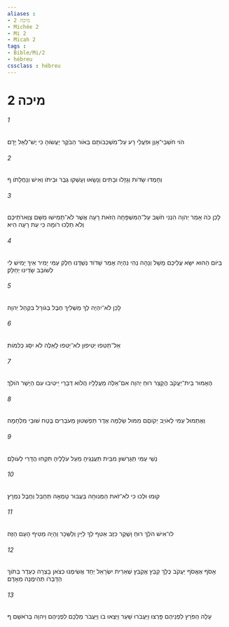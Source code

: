 ```yaml
---
aliases : 
- מיכה 2
- Michée 2
- Mi 2
- Micah 2
tags : 
- Bible/Mi/2
- hébreu
cssclass : hébreu
---
```


# מיכה 2

###### 1
הֹוי חֹשְׁבֵי־אָוֶן וּפֹעֲלֵי רָע עַל־מִשְׁכְּבֹותָם בְּאֹור הַבֹּקֶר יַעֲשׂוּהָ כִּי יֶשׁ־לְאֵל יָדָם׃
###### 2
וְחָמְדוּ שָׂדֹות וְגָזָלוּ וּבָתִּים וְנָשָׂאוּ וְעָשְׁקוּ גֶּבֶר וּבֵיתֹו וְאִישׁ וְנַחֲלָתֹו׃ ף
###### 3
לָכֵן כֹּה אָמַר יְהוָה הִנְנִי חֹשֵׁב עַל־הַמִּשְׁפָּחָה הַזֹּאת רָעָה אֲשֶׁר לֹא־תָמִישׁוּ מִשָּׁם צַוְּארֹתֵיכֶם וְלֹא תֵלְכוּ רֹומָה כִּי עֵת רָעָה הִיא׃
###### 4
בַּיֹּום הַהוּא יִשָּׂא עֲלֵיכֶם מָשָׁל וְנָהָה נְהִי נִהְיָה אָמַר שָׁדֹוד נְשַׁדֻּנוּ חֵלֶק עַמִּי יָמִיר אֵיךְ יָמִישׁ לִי לְשֹׁובֵב שָׂדֵינוּ יְחַלֵּק׃
###### 5
לָכֵן לֹא־יִהְיֶה לְךָ מַשְׁלִיךְ חֶבֶל בְּגֹורָל בִּקְהַל יְהוָה׃
###### 6
אַל־תַּטִּפוּ יַטִּיפוּן לֹא־יַטִּפוּ לָאֵלֶּה לֹא יִסַּג כְּלִמֹּות׃
###### 7
הֶאָמוּר בֵּית־יַעֲקֹב הֲקָצַר רוּחַ יְהוָה אִם־אֵלֶּה מַעֲלָלָיו הֲלֹוא דְבָרַי יֵיטִיבוּ עִם הַיָּשָׁר הֹולֵךְ׃
###### 8
וְאֶתְמוּל עַמִּי לְאֹויֵב יְקֹוםֵם מִמּוּל שַׂלְמָה אֶדֶר תַּפְשִׁטוּן מֵעֹבְרִים בֶּטַח שׁוּבֵי מִלְחָמָה׃
###### 9
נְשֵׁי עַמִּי תְּגָרְשׁוּן מִבֵּית תַּעֲנֻגֶיהָ מֵעַל עֹלָלֶיהָ תִּקְחוּ הֲדָרִי לְעֹולָם׃
###### 10
קוּמוּ וּלְכוּ כִּי לֹא־זֹאת הַמְּנוּחָה בַּעֲבוּר טָמְאָה תְּחַבֵּל וְחֶבֶל נִמְרָץ׃
###### 11
לוּ־אִישׁ הֹלֵךְ רוּחַ וָשֶׁקֶר כִּזֵּב אַטִּף לְךָ לַיַּיִן וְלַשֵּׁכָר וְהָיָה מַטִּיף הָעָם הַזֶּה׃
###### 12
אָסֹף אֶאֱסֹף יַעֲקֹב כֻּלָּךְ קַבֵּץ אֲקַבֵּץ שְׁאֵרִית יִשְׂרָאֵל יַחַד אֲשִׂימֶנּוּ כְּצֹאן בָּצְרָה כְּעֵדֶר בְּתֹוךְ הַדָּבְרֹו תְּהִימֶנָה מֵאָדָם׃
###### 13
עָלָה הַפֹּרֵץ לִפְנֵיהֶם פָּרְצוּ וַיַּעֲבֹרוּ שַׁעַר וַיֵּצְאוּ בֹו וַיַּעֲבֹר מַלְכָּם לִפְנֵיהֶם וַיהוָה בְּרֹאשָׁם׃ ף
